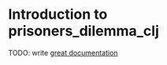 # Introduction to prisoners_dilemma_clj

TODO: write [great documentation](http://jacobian.org/writing/great-documentation/what-to-write/)
